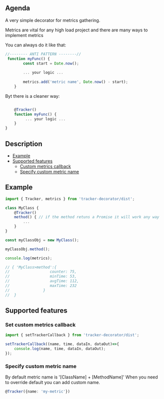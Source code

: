 ## Agenda

A very simple decorator for metrics gathering.

Metrics are vital for any high load project and there are many ways to implement metrics

You can always do it like that:


```typescript
//-------- ANTI PATTERN --------//
 function myFunc() {
        const start = Date.now();
 
        ... your logic ...
        
        metrics.add('metric name', Date.now() - start); 
    }

```

Byt there is a cleaner way:

```typescript

    @Tracker()
    function myFunc() {
         ... your logic ...
    }
}
```

## Description
- [Example](#example)
- [Supported features](#supported-features)
    - [Custom metrics callback](#custom-tracker-callback)
    - [Specify custom metric name](#custom-metric-name)

<a name="example"></a>
## Example

```typescript
import { Tracker, metrics } from 'tracker-decorator/dist';

class MyClass {
    @Tracker()
    method() { // if the method retuns a Promise it will work any way
        ...
    }
}

const myClassObj = new MyClass();

myClassObj.method();

console.log(metrics);

// { 'MyClass>method':{ 
//                  counter: 75, 
//                  minTime: 53, 
//                  avgTime: 112, 
//                  maxTime: 232 
//               } 
//  }


```
<a name="supported-features"></a>
## Supported features


<a name="custom-tracker-callback"></a>
### Set custom metrics callback
```typescript
import { setTrackerCallback } from 'tracker-decorator/dist';

setTrackerCallback((name, time, dataIn, dataOut)=>{
    console.log(name, time, dataIn, dataOut);
});
```
<a name="custom-metric-name"></a>
### Specify custom metric name 

By default metric name is '[ClassName] + [MethodName]'
When you need to override default you can add custom name.

```typescript
@Tracker({name: 'my-metric'})
```
